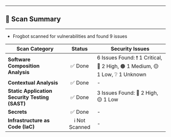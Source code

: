 

---
## 📗 Scan Summary

---
- Frogbot scanned for vulnerabilities and found 9 issues

| Scan Category                | Status                  | Security Issues                  |
| --------------------- | :-----------------------------------: | ----------------------------------- |
| **Software Composition Analysis** | ✅ Done | 6 Issues Found: ❗️ 1 Critical, 🔴 2 High, 🟠 1 Medium, 🟡 1 Low, ❔ 1 Unknown |
| **Contextual Analysis** | ✅ Done | - |
| **Static Application Security Testing (SAST)** | ✅ Done | 3 Issues Found: 🔴 2 High, 🟡 1 Low |
| **Secrets** | ✅ Done | - |
| **Infrastructure as Code (IaC)** | ℹ️ Not Scanned | - |